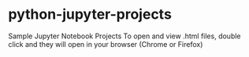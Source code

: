 # python-jupyter-projects
Sample Jupyter Notebook Projects
To open and view .html files, double click and they will open in your browser (Chrome or Firefox)
